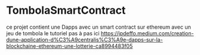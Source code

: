 # TombolaSmartContract
ce projet contient une Dapps avec un smart contract sur ethereum avec un jeu de tombola le tutoriel pas à pas ici https://jpdeffo.medium.com/creation-dune-application-d%C3%A9centralis%C3%A9e-dapps-sur-la-blockchaine-ethereum-une-lotterie-ca8994483f05
